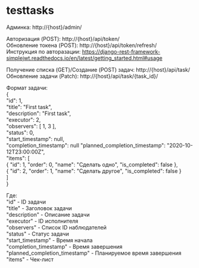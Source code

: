 # testtasks

Админка: http://{host}/admin/  
  
Авторизация (POST): http://{host}/api/token/  
Обновление токена (POST): http://{host}/api/token/refresh/  
Инструкция по авторазации: https://django-rest-framework-simplejwt.readthedocs.io/en/latest/getting_started.html#usage
  
Получение списка (GET)/Создание (POST) задач: http://{host}/api/task/  
Обновление задачи (Patch): http://{host}/api/task/{task_id}/  

Формат задачи:  
{  
    "id": 1,  
    "title": "First task",  
    "description": "First task",  
    "executor": 2,  
    "observers": [
        1,
        3
    ],  
    "status": 0,  
    "start_timestamp": null,  
    "completion_timestamp": null
    "planned_completion_timestamp": "2020-10-12T23:00:00Z",  
    "items": [  
        {
            "id": 1,
            "order": 0,
            "name": "Сделать одно",
            "is_completed": false
        },  
        {
            "id": 2,
            "order": 1,
            "name": "Сделать другое",
            "is_completed": false
        }  
    ]  
}

Где:  
  "id" - ID задачи  
  "title" - Заголовок задачи  
  "description" - Описание задачи  
  "executor" - ID исполнителя  
  "observers" - Список ID наблюдателей  
  "status" - Статус задачи  
  "start_timestamp" - Время начала    
  "completion_timestamp" - Время завершения  
  "planned_completion_timestamp" - Планируемое время завершения  
  "items" - Чек-лист  
  
